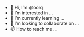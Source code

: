- 👋 Hi, I’m @oorq
- 👀 I’m interested in ...
- 🌱 I’m currently learning ...
- 💞️ I’m looking to collaborate on ...
- 📫 How to reach me ...

<!---
oorq/oorq is a ✨ special ✨ repository because its `README.md` (this file) appears on your GitHub profile.
You can click the Preview link to take a look at your changes.
--->
